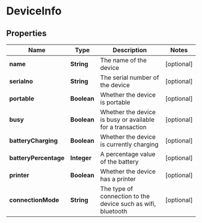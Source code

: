
# DeviceInfo

## Properties
Name | Type | Description | Notes
------------ | ------------- | ------------- | -------------
**name** | **String** | The name of the device |  [optional]
**serialno** | **String** | The serial number of the device |  [optional]
**portable** | **Boolean** | Whether the device is portable |  [optional]
**busy** | **Boolean** | Whether the device is busy or available for a transaction |  [optional]
**batteryCharging** | **Boolean** | Whether the device is currently charging |  [optional]
**batteryPercentage** | **Integer** | A percentage value of the battery |  [optional]
**printer** | **Boolean** | Whether the device has a printer |  [optional]
**connectionMode** | **String** | The type of connection to the device such as wifi, bluetooth |  [optional]



